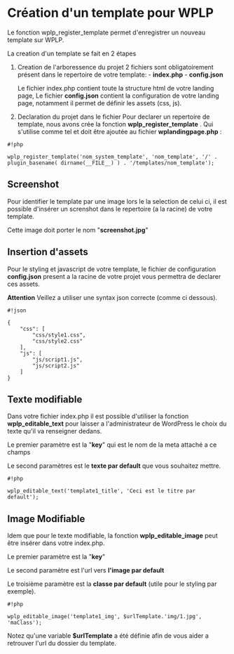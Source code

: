 # Création d'un template pour WPLP #

Le fonction wplp_register_template permet d'enregistrer un nouveau template sur WPLP.

La creation d'un template se fait en 2 étapes

1. Creation de l'arboressence du projet
	2 fichiers sont obligatoirement présent dans le repertoire de votre template:
	   - **index.php**
	   - **config.json**
	   
	Le fichier index.php contient toute la structure html de votre landing page, Le fichier **config.json** contient la configuration de votre landing page, notamment il permet de définir les assets (css, js). 

2. Declaration du projet dans le fichier
	Pour declarer un repertoire de template, nous avons crée la fonction **wplp_register_template** . Qui s'utilise comme tel et doit être ajoutée au fichier **wplandingpage.php** :


```
#!php

wplp_register_template('nom_system_template', 'nom_template', '/' . plugin_basename( dirname(__FILE__) ) . '/templates/nom_template');
```

## Screenshot ##

Pour identifier le template par une image lors le la selection de celui ci, il est possible d'insérer un screnshot dans le repertoire (a la racine) de votre template.

Cette image doit porter le nom "**screenshot.jpg**"

## Insertion d'assets ##

Pour le styling et javascript de votre template, le fichier de configuration **config.json** present a la racine de votre projet vous permettra de declarer ces assets.

**Attention** Veillez a utiliser une syntax json correcte (comme ci dessous).

```
#!json

{
	"css": [
		"css/style1.css",
		"css/style2.css"
	],
	"js": [
		"js/script1.js",
		"js/script2.js"
	]
}
```

## Texte modifiable ##

Dans votre fichier index.php il est possible d'utiliser la fonction **wplp_editable_text** pour laisser a l'administrateur de WordPress le choix du texte qu'il va renseigner dedans.

Le premier paramètre est la "**key**" qui est le nom de la meta attaché a ce champs

Le second paramètres est le **texte par default** que vous souhaitez mettre.



```
#!php

wplp_editable_text('template1_title', 'Ceci est le titre par default');
```

## Image Modifiable ##

Idem que pour le texte modifiable, la fonction **wplp_editable_image** peut être insérer dans votre index.php.

Le premier paramètre est la "**key**"

Le second paramètre est l'url vers **l'image par default**

Le troisième paramètre est la **classe par default** (utile pour le styling par exemple).



```
#!php

wplp_editable_image('template1_img', $urlTemplate.'img/1.jpg', 'maClass');
```

Notez qu'une variable **$urlTemplate** a été définie afin de vous aider a retrouver l'url du dossier du template.